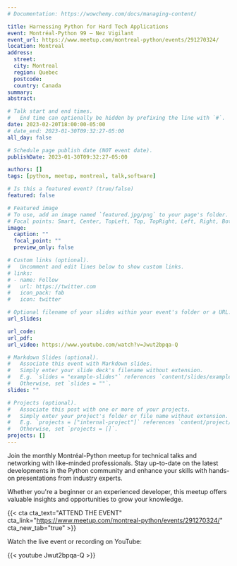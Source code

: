 ```yaml
---
# Documentation: https://wowchemy.com/docs/managing-content/

title: Harnessing Python for Hard Tech Applications
event: Montréal-Python 99 – Nez Vigilant
event_url: https://www.meetup.com/montreal-python/events/291270324/
location: Montreal
address:
  street:
  city: Montreal
  region: Quebec
  postcode:
  country: Canada
summary:
abstract:

# Talk start and end times.
#   End time can optionally be hidden by prefixing the line with `#`.
date: 2023-02-20T18:00:00-05:00
# date_end: 2023-01-30T09:32:27-05:00
all_day: false

# Schedule page publish date (NOT event date).
publishDate: 2023-01-30T09:32:27-05:00

authors: []
tags: [python, meetup, montreal, talk,software]

# Is this a featured event? (true/false)
featured: false

# Featured image
# To use, add an image named `featured.jpg/png` to your page's folder.
# Focal points: Smart, Center, TopLeft, Top, TopRight, Left, Right, BottomLeft, Bottom, BottomRight.
image:
  caption: ""
  focal_point: ""
  preview_only: false

# Custom links (optional).
#   Uncomment and edit lines below to show custom links.
# links:
# - name: Follow
#   url: https://twitter.com
#   icon_pack: fab
#   icon: twitter

# Optional filename of your slides within your event's folder or a URL.
url_slides:

url_code:
url_pdf:
url_video: https://www.youtube.com/watch?v=Jwut2bpqa-Q

# Markdown Slides (optional).
#   Associate this event with Markdown slides.
#   Simply enter your slide deck's filename without extension.
#   E.g. `slides = "example-slides"` references `content/slides/example-slides.md`.
#   Otherwise, set `slides = ""`.
slides: ""

# Projects (optional).
#   Associate this post with one or more of your projects.
#   Simply enter your project's folder or file name without extension.
#   E.g. `projects = ["internal-project"]` references `content/project/deep-learning/index.md`.
#   Otherwise, set `projects = []`.
projects: []
---
```


Join the monthly Montréal-Python meetup for technical talks and networking with like-minded professionals. Stay up-to-date on the latest developments in the Python community and enhance your skills with hands-on presentations from industry experts.

Whether you're a beginner or an experienced developer, this meetup offers valuable insights and opportunities to grow your knowledge.

{{< cta cta_text="ATTEND THE EVENT" cta_link="https://www.meetup.com/montreal-python/events/291270324/" cta_new_tab="true" >}}

Watch the live event or recording on YouTube:

{{< youtube Jwut2bpqa-Q >}}
